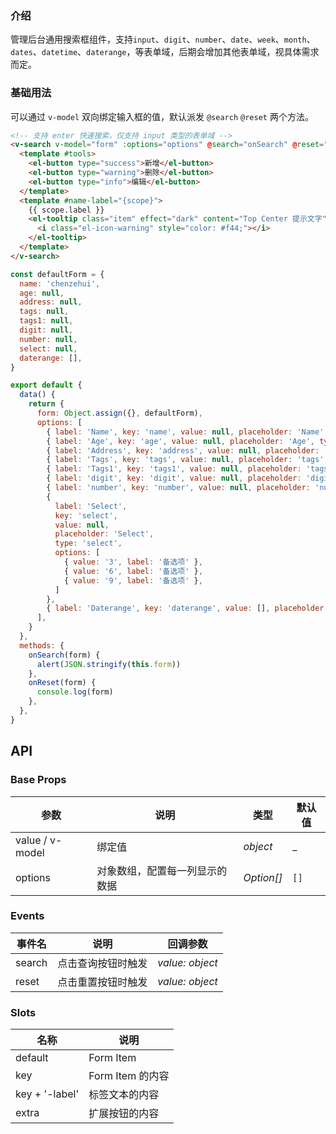 ### 介绍

管理后台通用搜索框组件，支持`input`、`digit`、`number`、`date`、`week`、`month`、`dates`、`datetime`、`daterange`，等表单域，后期会增加其他表单域，视具体需求而定。

### 基础用法

可以通过 `v-model` 双向绑定输入框的值，默认派发 `@search`  `@reset` 两个方法。

```html
<!-- 支持 enter 快速搜索，仅支持 input 类型的表单域 -->
<v-search v-model="form" :options="options" @search="onSearch" @reset="onReset">
  <template #tools>
    <el-button type="success">新增</el-button>
    <el-button type="warning">删除</el-button>
    <el-button type="info">编辑</el-button>
  </template>
  <template #name-label="{scope}">
    {{ scope.label }}
    <el-tooltip class="item" effect="dark" content="Top Center 提示文字" placement="top">
      <i class="el-icon-warning" style="color: #f44;"></i>
    </el-tooltip>
  </template>
</v-search>
```

```js
const defaultForm = {
  name: 'chenzehui',
  age: null,
  address: null,
  tags: null,
  tags1: null,
  digit: null,
  number: null,
  select: null,
  daterange: [],
}

export default {
  data() {
    return {
      form: Object.assign({}, defaultForm),
      options: [
        { label: 'Name', key: 'name', value: null, placeholder: 'Name', type: 'input' },
        { label: 'Age', key: 'age', value: null, placeholder: 'Age', type: 'input' },
        { label: 'Address', key: 'address', value: null, placeholder: 'Address', type: 'input' },
        { label: 'Tags', key: 'tags', value: null, placeholder: 'tags', type: 'input' },
        { label: 'Tags1', key: 'tags1', value: null, placeholder: 'tags1', type: 'input' },
        { label: 'digit', key: 'digit', value: null, placeholder: 'digit', type: 'digit' },
        { label: 'number', key: 'number', value: null, placeholder: 'number', type: 'number' },
        {
          label: 'Select',
          key: 'select',
          value: null,
          placeholder: 'Select',
          type: 'select',
          options: [
            { value: '3', label: '备选项' },
            { value: '6', label: '备选项' },
            { value: '9', label: '备选项' },
          ]
        },
        { label: 'Daterange', key: 'daterange', value: [], placeholder: 'Daterange', type: 'daterange' },
      ],
    }
  },
  methods: {
    onSearch(form) {
      alert(JSON.stringify(this.form))
    },
    onReset(form) {
      console.log(form)
    },
  },
}
```

## API

### Base Props

| 参数   | 说明           | 类型      | 默认值 |
| ------ | -------------- | --------- | ------ |
| value / v-model | 绑定值 | _object_  | _    |
| options | 对象数组，配置每一列显示的数据 | _Option[]_  | `[]`    |

### Events

| 事件名   | 说明           | 回调参数      |
| ------ | -------------- | --------- |
| search | 点击查询按钮时触发   | _value: object_  |
| reset | 点击重置按钮时触发   | _value: object_  | 

### Slots

| 名称   | 说明           | 
| ------ | -------------- | 
| default | Form Item   |
| key | Form Item 的内容   |
| key + '-label' | 标签文本的内容   |  
| extra | 扩展按钮的内容   |  